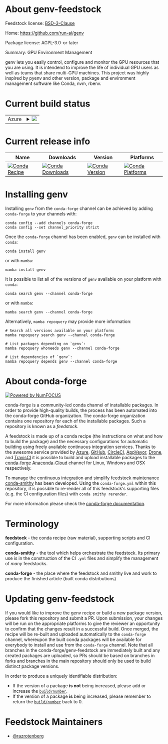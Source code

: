 About genv-feedstock
====================

Feedstock license: [BSD-3-Clause](https://github.com/conda-forge/genv-feedstock/blob/main/LICENSE.txt)

Home: https://github.com/run-ai/genv

Package license: AGPL-3.0-or-later

Summary: GPU Environment Management

genv lets you easily control, configure and monitor the GPU resources that you are using.
It is intendend to improve the life of individual GPU users as well as teams that share multi-GPU machines.
This project was highly inspired by pyenv and other version, package and environment management software like Conda, nvm, rbenv.


Current build status
====================


<table>
    
  <tr>
    <td>Azure</td>
    <td>
      <details>
        <summary>
          <a href="https://dev.azure.com/conda-forge/feedstock-builds/_build/latest?definitionId=18236&branchName=main">
            <img src="https://dev.azure.com/conda-forge/feedstock-builds/_apis/build/status/genv-feedstock?branchName=main">
          </a>
        </summary>
        <table>
          <thead><tr><th>Variant</th><th>Status</th></tr></thead>
          <tbody><tr>
              <td>linux_64</td>
              <td>
                <a href="https://dev.azure.com/conda-forge/feedstock-builds/_build/latest?definitionId=18236&branchName=main">
                  <img src="https://dev.azure.com/conda-forge/feedstock-builds/_apis/build/status/genv-feedstock?branchName=main&jobName=linux&configuration=linux%20linux_64_" alt="variant">
                </a>
              </td>
            </tr><tr>
              <td>osx_64</td>
              <td>
                <a href="https://dev.azure.com/conda-forge/feedstock-builds/_build/latest?definitionId=18236&branchName=main">
                  <img src="https://dev.azure.com/conda-forge/feedstock-builds/_apis/build/status/genv-feedstock?branchName=main&jobName=osx&configuration=osx%20osx_64_" alt="variant">
                </a>
              </td>
            </tr>
          </tbody>
        </table>
      </details>
    </td>
  </tr>
</table>

Current release info
====================

| Name | Downloads | Version | Platforms |
| --- | --- | --- | --- |
| [![Conda Recipe](https://img.shields.io/badge/recipe-genv-green.svg)](https://anaconda.org/conda-forge/genv) | [![Conda Downloads](https://img.shields.io/conda/dn/conda-forge/genv.svg)](https://anaconda.org/conda-forge/genv) | [![Conda Version](https://img.shields.io/conda/vn/conda-forge/genv.svg)](https://anaconda.org/conda-forge/genv) | [![Conda Platforms](https://img.shields.io/conda/pn/conda-forge/genv.svg)](https://anaconda.org/conda-forge/genv) |

Installing genv
===============

Installing `genv` from the `conda-forge` channel can be achieved by adding `conda-forge` to your channels with:

```
conda config --add channels conda-forge
conda config --set channel_priority strict
```

Once the `conda-forge` channel has been enabled, `genv` can be installed with `conda`:

```
conda install genv
```

or with `mamba`:

```
mamba install genv
```

It is possible to list all of the versions of `genv` available on your platform with `conda`:

```
conda search genv --channel conda-forge
```

or with `mamba`:

```
mamba search genv --channel conda-forge
```

Alternatively, `mamba repoquery` may provide more information:

```
# Search all versions available on your platform:
mamba repoquery search genv --channel conda-forge

# List packages depending on `genv`:
mamba repoquery whoneeds genv --channel conda-forge

# List dependencies of `genv`:
mamba repoquery depends genv --channel conda-forge
```


About conda-forge
=================

[![Powered by
NumFOCUS](https://img.shields.io/badge/powered%20by-NumFOCUS-orange.svg?style=flat&colorA=E1523D&colorB=007D8A)](https://numfocus.org)

conda-forge is a community-led conda channel of installable packages.
In order to provide high-quality builds, the process has been automated into the
conda-forge GitHub organization. The conda-forge organization contains one repository
for each of the installable packages. Such a repository is known as a *feedstock*.

A feedstock is made up of a conda recipe (the instructions on what and how to build
the package) and the necessary configurations for automatic building using freely
available continuous integration services. Thanks to the awesome service provided by
[Azure](https://azure.microsoft.com/en-us/services/devops/), [GitHub](https://github.com/),
[CircleCI](https://circleci.com/), [AppVeyor](https://www.appveyor.com/),
[Drone](https://cloud.drone.io/welcome), and [TravisCI](https://travis-ci.com/)
it is possible to build and upload installable packages to the
[conda-forge](https://anaconda.org/conda-forge) [Anaconda-Cloud](https://anaconda.org/)
channel for Linux, Windows and OSX respectively.

To manage the continuous integration and simplify feedstock maintenance
[conda-smithy](https://github.com/conda-forge/conda-smithy) has been developed.
Using the ``conda-forge.yml`` within this repository, it is possible to re-render all of
this feedstock's supporting files (e.g. the CI configuration files) with ``conda smithy rerender``.

For more information please check the [conda-forge documentation](https://conda-forge.org/docs/).

Terminology
===========

**feedstock** - the conda recipe (raw material), supporting scripts and CI configuration.

**conda-smithy** - the tool which helps orchestrate the feedstock.
                   Its primary use is in the construction of the CI ``.yml`` files
                   and simplify the management of *many* feedstocks.

**conda-forge** - the place where the feedstock and smithy live and work to
                  produce the finished article (built conda distributions)


Updating genv-feedstock
=======================

If you would like to improve the genv recipe or build a new
package version, please fork this repository and submit a PR. Upon submission,
your changes will be run on the appropriate platforms to give the reviewer an
opportunity to confirm that the changes result in a successful build. Once
merged, the recipe will be re-built and uploaded automatically to the
`conda-forge` channel, whereupon the built conda packages will be available for
everybody to install and use from the `conda-forge` channel.
Note that all branches in the conda-forge/genv-feedstock are
immediately built and any created packages are uploaded, so PRs should be based
on branches in forks and branches in the main repository should only be used to
build distinct package versions.

In order to produce a uniquely identifiable distribution:
 * If the version of a package **is not** being increased, please add or increase
   the [``build/number``](https://docs.conda.io/projects/conda-build/en/latest/resources/define-metadata.html#build-number-and-string).
 * If the version of a package **is** being increased, please remember to return
   the [``build/number``](https://docs.conda.io/projects/conda-build/en/latest/resources/define-metadata.html#build-number-and-string)
   back to 0.

Feedstock Maintainers
=====================

* [@razrotenberg](https://github.com/razrotenberg/)

